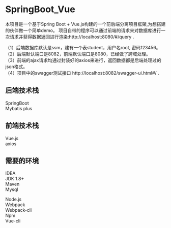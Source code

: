 # SpringBoot_Vue
本项目是一个基于Spring Boot + Vue.js构建的一个前后端分离项目框架,为想搭建的伙伴做一个简单demo。
项目自带的程序可以通过前端的请求来对数据库进行一次请求并获得数据返回进行渲染:http://localhost:8080/#/query .  

（1）后端数据库默认是ssm，建有一个表student，用户名root, 密码123456。    
（2）后端默认端口是8082，前端默认端口是8080，已经做了跨域处理。    
（3）前端的ajax请求均通过封装好的axios来进行，返回数据都是后端处理过的json格式。    
（4）项目中的swagger测试接口 http://localhost:8082/swagger-ui.html#/  .

## 后端技术栈
SpringBoot     
Mybatis plus   

## 前端技术栈
Vue.js    
axios  

## 需要的环境
IDEA  
JDK 1.8+  
Maven  
Mysql  

Node.js  
Webpack  
Webpack-cli  
Npm  
Vue-cli  

